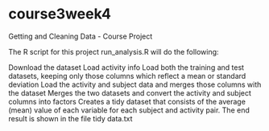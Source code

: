 # course3week4
Getting and Cleaning Data - Course Project

The R script for this project run_analysis.R will do the following:

Download the dataset 
Load activity info
Load both the training and test datasets, keeping only those columns which reflect a mean or standard deviation
Load the activity and subject data and merges those columns with the dataset
Merges the two datasets and convert the activity and subject columns into factors
Creates a tidy dataset that consists of the average (mean) value of each variable for each subject and activity pair.
The end result is shown in the file tidy data.txt
